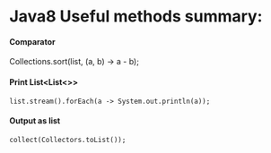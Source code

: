 # Java8 Useful methods summary:

#### Comparator
Collections.sort(list, (a, b) -> a - b);

#### Print List<List<>>
`list.stream().forEach(a -> System.out.println(a));`

#### Output as list
`collect(Collectors.toList());`
